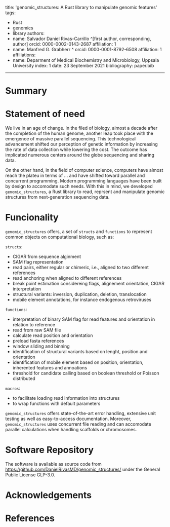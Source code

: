 title: 'genomic_structures: A Rust library to manipulate genomic features'
tags:

- Rust
- genomics
- library
  authors:
- name: Salvador Daniel Rivas-Carrillo ^[first author, corresponding, author]
  orcid: 0000-0002-0143-2687
  affiliation: 1
- name: Manfred G. Grabherr ^
  orcid: 0000-0001-8792-6508
  affiliation: 1
  affiliations:
- name: Deparment of Medical Biochemistry and Microbiology, Uppsala University
  index: 1
  date: 23 September 2021
  bibliography: paper.bib

---

# Summary

# Statement of need

We live in an age of change. In the filed of biology, almost a decade after the completion of the human genome, another leap took place with the emergence of massive parallel sequencing. This technological advancement shifted our perception of genetic information by increasing the rate of data collection while lowering the cost. The outcome has implicated numerous centers around the globe sequencing and sharing data.

On the other hand, in the field of computer science, computers have almost reach the plateu in terms of ... and have shifted toward parallel and concurrent programming. Modern programming languages have been built by design to accomodate such needs. With this in mind, we developed `genomic_structures`, a Rust library to read, reprsent and manipulate genomic structures from next-generation sequencing data.

# Funcionality

`genomic_structures` offers, a set of `structs` and `functions` to represent common objects on computational biology, such as:

`structs`:

- CIGAR from sequence alginment
- SAM flag representation
- read pairs, either regular or chimeric, i.e., aligned to two different references
- read anchoring when aligned to different references
- break point estimation considereing flags, alignement orientation, CIGAR interpretation
- structural variants: inversion, duplication, deletion, translocation
- mobile element annotations, for instance endogenous retroviruses

`functions`:

- interpretation of binary SAM flag for read features and orientation in relation to reference
- read from raw SAM file
- calculate read position and orientation
- preload fasta references
- window sliding and binning
- identification of structural variants based on lenght, position and orientation
- identification of mobile element based on position, orientation, inherented features and annoations
- threshold for candidate calling based on boolean threshold or Poisson distributed

`macros`:

- to facilitate loading read information into structures
- to wrap functions with default parameters

`genomic_structures` offers state-of-the-art error handling, extensive unit testing as well as easy-to-access documentation. Moreover, `genomic_structures` uses concurrent file reading and can accomodate parallel calculations when handling scaffolds or chromosomes.

# Software Repository

The software is available as source code from https://github.com/DanielRivasMD/genomic_structures/ under the General Public License GLP-3.0.

# Acknowledgements

<!-- TODO: acknowledge not author contributors -->

# References

<!-- TODO: add references -->
